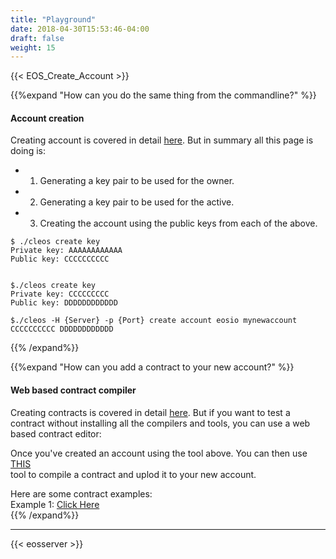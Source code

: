 ```yaml
---
title: "Playground"
date: 2018-04-30T15:53:46-04:00
draft: false
weight: 15
---
```


{{< EOS_Create_Account >}}


{{%expand "How can you do the same thing from the commandline?" %}}
#### Account creation

Creating account is covered in detail [here](../accounts). But in summary all this page is doing is:

* 1. Generating a key pair to be used for the owner. 
* 2. Generating a key pair to be used for the active.
* 3. Creating the account using the public keys from each of the above. 

```
$ ./cleos create key
Private key: AAAAAAAAAAAA
Public key: CCCCCCCCCC


$./cleos create key
Private key: CCCCCCCCC
Public key: DDDDDDDDDDDD

$./cleos -H {Server} -p {Port} create account eosio mynewaccount CCCCCCCCCC DDDDDDDDDDDD
```

{{% /expand%}}

{{%expand "How can you add a contract to your new account?" %}}

#### Web based contract compiler

Creating contracts is covered in detail [here](../smartcontractbasics). But if you want to test a contract without installing all the compilers and tools, you can use a web based contract editor: 


Once you've created an account using the tool above. You can then use <a href="https://tbfleming.github.io/cib/eos-dawn4.html" target="_blank">THIS</a><br>tool to compile a contract and uplod it to your new account. 

Here are some contract examples:<br>
Example 1: <a href="https://tbfleming.github.io/cib/eos-dawn4.html#gist=8b2b9a60cf51afcfaeb80e88c74d66ae" target="_blank">Click Here</a><br> 
{{% /expand%}}

<hr>

{{< eosserver >}}
